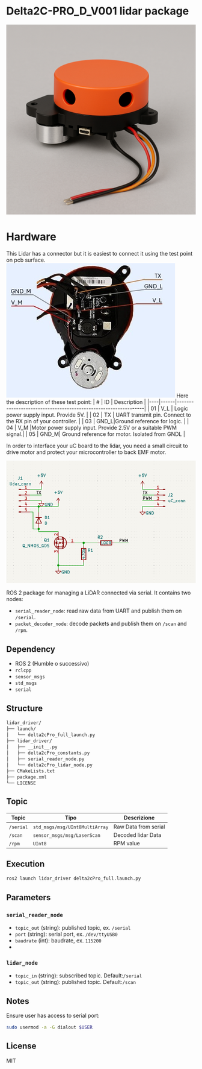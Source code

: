 # Delta2C-PRO_D_V001 lidar package

![General picture of Delta2c Lidar](pic/Delta2C-PRO_D_V001_02.png)

# Hardware
This Lidar has a connector but it is easiest to connect it using the test point on pcb surface.
![Pinout picture of Delta2c Lidar](pic/Delta2C-PRO_D_V001_03_pinout.jpg)
Here the description of these test point:
| #  | ID   | Description                                                    |
|----|------|----------------------------------------------------------------|
| 01 | V_L  | Logic power supply input. Provide 5V.                          |
| 02 | TX   | UART transmit pin. Connect to the RX pin of your controller.   |
| 03 | GND_L|Ground reference for logic.                                     |
| 04 | V_M  |Motor power supply input. Provide 2.5V or a suitable PWM signal.|
| 05 | GND_M| Ground reference for motor. Isolated from GNDL                 |

In order to interface your uC board to the lidar, you need a small circuit to drive motor and protect your microcontroller to back EMF motor.

![General picture of Delta2c Lidar](pic/adapter_schematic.png)


ROS 2 package for managing a LiDAR connected via serial. It contains two nodes:
- `serial_reader_node`: read raw data from UART and publish them on `/serial`.
- `packet_decoder_node`: decode packets and publish them on `/scan` and `/rpm`.

## Dependency

- ROS 2 (Humble o successivo)
- `rclcpp`
- `sensor_msgs`
- `std_msgs`
- `serial`

## Structure

```
lidar_driver/
├── launch/
│   └── delta2cPro_full_launch.py
├── lidar_driver/
│   ├── __init__.py
│   ├── delta2cPro_constants.py
│   ├── serial_reader_node.py
│   └── delta2cPro_lidar_node.py   
├── CMakeLists.txt
├── package.xml
└── LICENSE
```

## Topic

| Topic      | Tipo                            | Descrizione                  |
|------------|---------------------------------|------------------------------|
| `/serial`  | `std_msgs/msg/UInt8MultiArray`  | Raw Data from serial         |
| `/scan`    | `sensor_msgs/msg/LaserScan`     | Decoded lidar Data           |
| `/rpm`     | `UInt8`                         | RPM value                    |

## Execution

```bash
ros2 launch lidar_driver delta2cPro_full.launch.py
```

## Parameters

### `serial_reader_node`
- `topic_out` (string): published topic, ex. `/serial`
- `port` (string): serial port, ex. `/dev/ttyUSB0`
- `baudrate` (int): baudrate, ex. `115200`
- 
### `lidar_node`
- `topic_in` (string): subscribed topic. Default:`/serial`
- `topic_out` (string): published topic. Default:`/scan`

## Notes

Ensure user has access to serial port:
```bash
sudo usermod -a -G dialout $USER
```

## License

MIT
